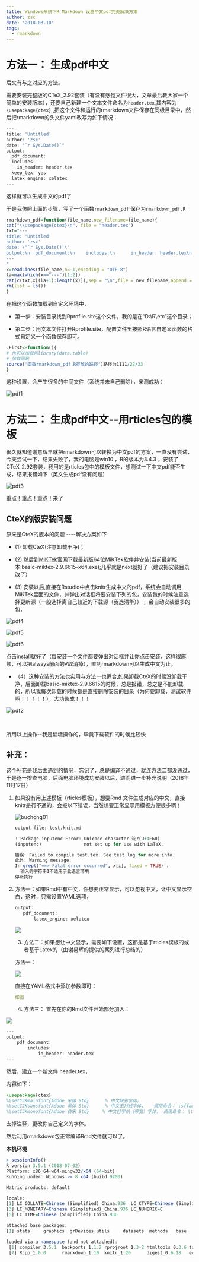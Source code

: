 ```yaml
---
title: Windows系统下R Markdown 设置中文pdf完美解决方案
author: zsc
date: "2018-03-10"
tags:
  - rmarkdown
---
```


# 方法一： 生成pdf中文

后文有与之对应的方法。

需要安装完整版的CTeX_2.92套装（有没有感觉文件很大，文章最后教大家一个简单的安装版本），还要自己新建一个文本文件命名为`header.tex`,其内容为`\usepackage{ctex}` ,把这个文件和运行的rmarkdown文件保存在同级目录中，然后把rmarkdown的头文件yaml改写为如下情况：

```R
---
title: 'Untitled'
author: 'zsc'
date: "`r Sys.Date()`"
output:
  pdf_document:
  includes:
    in_header: header.tex
  keep_tex: yes
  latex_engine: xelatex
---
```

这样就可以生成中文的pdf了

于是我仿照上面的步骤，写了一个函数`rmarkdown_pdf` 保存为`rmarkdown_pdf.R`

```R
rmarkdown_pdf=function(file_name,new_filename=file_name){
cat("\\usepackage{ctex}\n", file = "header.tex")
txt="---
title: 'Untitled'
author: 'zsc'
date: \"`r Sys.Date()`\"
output:\n  pdf_document:\n    includes:\n      in_header: header.tex\n    keep_tex: yes\n    latex_engine: xelatex
---
"
x=readLines(file_name,n=-1,encoding = "UTF-8")
la=max(which(x=="---")[1:2])
cat(c(txt,x[(la+1):length(x)]),sep = "\n",file = new_filename,append = F)
rm(list = ls())
}

```

在把这个函数加载到自定义环境中，

- 第一步：安装目录找到Rprofile.site这个文件，我的是在“D:\R\etc”这个目录； 


- 第二步：用文本文件打开Rprofile.site，配置文件里按照R语言自定义函数的格式自定义一个函数保存即可。


```R
.First<-function(){
# 也可以加载包library(data.table)
# 加载函数
source("函数rmarkdown_pdf.R存放的路径")路径为1111/22/33 
}
```

这种设置，会产生很多的中间文件（系统并未自己删除），亲测成功：

![pdf1](https://cdn.jsdelivr.net/gh/zscmmm/imgs2208save@master/img/pdf1.png)



# 方法二： 生成pdf中文--用rticles包的模板

很久就知道谢意辉早就把rmarkdown可以转换为中文pdf的方案，一直没有尝试，今天尝试一下，结果失败了，我的电脑是win10 ，R的版本为3.4.3 ，安装了CTeX_2.92套装，我用的是rticles包中的模板文件，想测试一下中文pdf能否生成，结果报错如下（英文生成pdf没有问题）

![pdf3](https://cdn.jsdelivr.net/gh/zscmmm/imgs2208save@master/img/pdf3.png)

重点！重点！重点！来了

## CteX的版安装问题

原来是CteX的版本的问题 ----解决方案如下 

- (1)	卸载CteX(注意卸载干净)；

- (2)	然后到[MiKTek官网](https://miktex.org/download)下载最新版64位MiKTek软件并安装(当前最新版本:basic-miktex-2.9.6615-x64.exe);几乎就是next就好了（建议把安装目录改了）
- (3)	安装以后,直接在Rstudio中点击knitr生成中文的pdf，系统会自动调用MiKTek里面的文件，并弹出对话框将要安装下列的包，安装包的时候注意选择更新源（一般选择离自己较近的下载源（我选清华）） ，会自动安装很多的包，

![pdf4](https://cdn.jsdelivr.net/gh/zscmmm/imgs2208save@master/img/pdf4.png)

![pdf5](https://cdn.jsdelivr.net/gh/zscmmm/imgs2208save@master/img/pdf5.png)

![pdf6](https://cdn.jsdelivr.net/gh/zscmmm/imgs2208save@master/img/pdf6.png)

​	点击install就好了（每安装一个文件都要弹出对话框并让你点击安装，这样很麻烦，可以把always前面的√取消掉），直到rmarkdown可以生成中文为止。

- （4）这种安装的方法也实用与方法一也适合,如果卸载CteX的时候没卸载干净，后面卸载basic-miktex-2.9.6615的时候，总是报错，总之是不能卸载的，所以我每次卸载的时候都是直接删除安装的目录（为何要卸载，测试软件啊！！！！！），大功告成！！！


![pdf2](https://cdn.jsdelivr.net/gh/zscmmm/imgs2208save@master/img/pdf2.png)

​	



所用以上操作--我是翻墙操作的，毕竟下载软件的时候比较快



## **补充：**

这个补充是我后面遇到的情况，忘记了，总是编译不通过，就连方法二都没通过，于是逐一排查电脑，后面电脑环境成功安装以后，进而进一步补充说明（2018年11月17日）  

 1. 如果没有用上述模板（rticles模板），想要Rmd 文件生成对应的中文，直接knitr是行不通的，会报以下错误，当然想要正常显示用模板方便很多啊！

    ![buchong01](https://cdn.jsdelivr.net/gh/zscmmm/imgs2208save@master/img/buchong01.png)

    ```R
    output file: test.knit.md
    
    ! Package inputenc Error: Unicode character 浣?(U+4F60)
    (inputenc)                not set up for use with LaTeX.
    
    错误: Failed to compile test.tex. See test.log for more info.
    此外: Warning message:
    In grepl("==> Fatal error occurred", x[i], fixed = TRUE) :
      输入的字符串1不适用于此语言环境
    停止执行
    ```

 2. 方法一：如果Rmd中有中文，你想要正常显示，可以忽视中文，让中文显示空白，这时，只需设置YAML选项，

    ```R
    output:
       pdf_document:
           latex_engine: xelatex
    ```

    ![](https://cdn.jsdelivr.net/gh/zscmmm/imgs2208save@master/img/buchong02.png)

	3. 方法二：如果想让中文显示，需要如下设置，这都是基于rticles模板的或者基于Latex的（由谢易辉的提供的案列进行总结的）

    方法一：

    ![](https://cdn.jsdelivr.net/gh/zscmmm/imgs2208save@master/img/buchong03.png)

    直接在YAML格式中添加参数即可：

    ```yaml
    如图

    ```

	4. 方法三： 首先在你的Rmd文件开始部分加入：

![](https://cdn.jsdelivr.net/gh/zscmmm/imgs2208save@master/img/buchong04.png)



```R
---
output:
    pdf_document:
        includes:
            in_header: header.tex
---
```

然后，建立一个新文件 header.tex，

内容如下：

```latex
\usepackage{ctex} 
%\setCJKmainfont{Adobe 宋体 Std}      % 中文缺省字体，
%\setCJKsansfont{Adobe 黑体 Std}      % 中文无衬线字体，   调用命令： \sffamily
%\setCJKmonofont{Adobe 仿宋 Std}     % 中文打字机（等宽）字体， 调用命令： \ttfamily
```

去掉注释，更改你自己定义的字体。

然后利用rmarkdown包正常编译Rmd文件就可以了。





**本机环境**

```R
> sessionInfo()
R version 3.5.1 (2018-07-02)
Platform: x86_64-w64-mingw32/x64 (64-bit)
Running under: Windows >= 8 x64 (build 9200)

Matrix products: default

locale:
[1] LC_COLLATE=Chinese (Simplified)_China.936  LC_CTYPE=Chinese (Simplified)_China.936   
[3] LC_MONETARY=Chinese (Simplified)_China.936 LC_NUMERIC=C                              
[5] LC_TIME=Chinese (Simplified)_China.936    

attached base packages:
[1] stats     graphics  grDevices utils     datasets  methods   base     

loaded via a namespace (and not attached):
 [1] compiler_3.5.1  backports_1.1.2 rprojroot_1.3-2 htmltools_0.3.6 tools_3.5.1     yaml_2.2.0     
 [7] Rcpp_1.0.0      rmarkdown_1.10  knitr_1.20      digest_0.6.18   evaluate_0.12  
```

